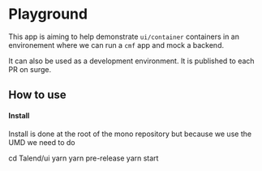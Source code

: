 # Playground

This app is aiming to help demonstrate `ui/container` containers in an environement where we can run a `cmf` app and mock a backend.

It can also be used as a development environment.
It is published to each PR on surge.

## How to use

#### Install

Install is done at the root of the mono repository but because we use the UMD we need to do

cd Talend/ui
yarn
yarn pre-release
yarn start
